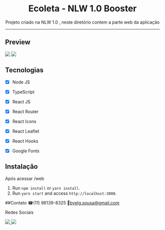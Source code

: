 <h1 align="center">
Ecoleta - NLW 1.0 Booster
</h1>

<p align="center">Projeto criado na NLW 1.0 , neste diretório contem a parte web 
da aplicação </p>

<hr>

## Preview
<img src="/web/src/assets/home.png" />
<img src="/web/src/assets/pvwCAd.gif" />


## Tecnologias

- [x] Node JS
- [x] TypeScript
- [x] React JS
- [x] React Router
- [x] React Icons
- [x] React Leaflet
- [x] React Hooks
- [x] Google Fonts 



## Instalação
Após acessar /web

1. Run `npm install` or `yarn install`.<br />
2. Run `yarn start` and access `http://localhost:3000`.<br />



##Contato
☎(11) 96139-8325
📧byelg.sousa@gmail.com

Redes Sociais

<a href="https://www.linkedin.com/in/gabriel-sousa-5a719893/">
  <img src="https://icomoon.io/icons39f00d9/4/456.svg"></img>
</a>
<a href="https://www.instagram.com/gabrielknoxx">
  <img src="https://icomoon.io/icons39f00d9/4/387.svg"></img>
</a>